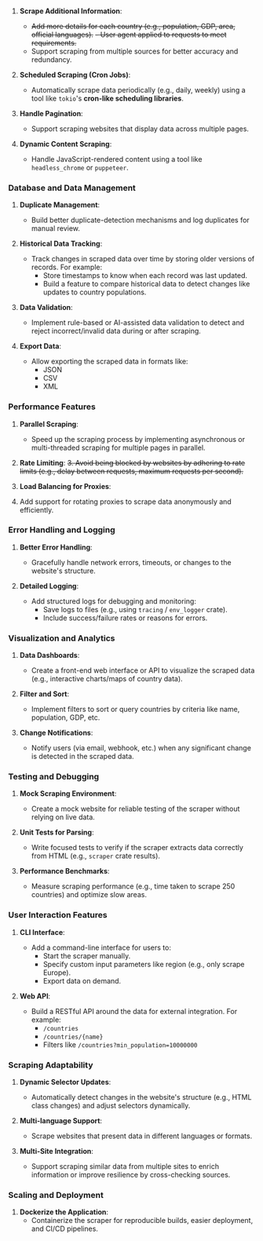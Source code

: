 ### 
1. **Scrape Additional Information**:
    - ~~Add more details for each country (e.g., population, GDP, area, official languages).~~
    ~~- User agent applied to requests to meet requirements.~~
    - Support scraping from multiple sources for better accuracy and redundancy.

2. **Scheduled Scraping (Cron Jobs)**:
    - Automatically scrape data periodically (e.g., daily, weekly) using a tool like `tokio`'s **cron-like scheduling libraries**.

3. **Handle Pagination**:
    - Support scraping websites that display data across multiple pages.

4. **Dynamic Content Scraping**:
    - Handle JavaScript-rendered content using a tool like `headless_chrome` or `puppeteer`.

### **Database and Data Management**
1. **Duplicate Management**:
    - Build better duplicate-detection mechanisms and log duplicates for manual review.

2. **Historical Data Tracking**:
    - Track changes in scraped data over time by storing older versions of records. For example:
        - Store timestamps to know when each record was last updated.
        - Build a feature to compare historical data to detect changes like updates to country populations.

3. **Data Validation**:
    - Implement rule-based or AI-assisted data validation to detect and reject incorrect/invalid data during or after scraping.

4. **Export Data**:
    - Allow exporting the scraped data in formats like:
        - JSON
        - CSV
        - XML

### **Performance Features**
1. **Parallel Scraping**:
    - Speed up the scraping process by implementing asynchronous or multi-threaded scraping for multiple pages in parallel.

2. **Rate Limiting**:
~~3. Avoid being blocked by websites by adhering to rate limits (e.g., delay between requests, maximum requests per second).~~
4. **Load Balancing for Proxies**:
5. Add support for rotating proxies to scrape data anonymously and efficiently.

### **Error Handling and Logging**
1. **Better Error Handling**:
    - Gracefully handle network errors, timeouts, or changes to the website's structure.

2. **Detailed Logging**:
    - Add structured logs for debugging and monitoring:
        - Save logs to files (e.g., using `tracing` / `env_logger` crate).
        - Include success/failure rates or reasons for errors.

### **Visualization and Analytics**
1. **Data Dashboards**:
    - Create a front-end web interface or API to visualize the scraped data (e.g., interactive charts/maps of country data).

2. **Filter and Sort**:
    - Implement filters to sort or query countries by criteria like name, population, GDP, etc.

3. **Change Notifications**:
    - Notify users (via email, webhook, etc.) when any significant change is detected in the scraped data.

### **Testing and Debugging**
1. **Mock Scraping Environment**:
    - Create a mock website for reliable testing of the scraper without relying on live data.

2. **Unit Tests for Parsing**:
    - Write focused tests to verify if the scraper extracts data correctly from HTML (e.g., `scraper` crate results).

3. **Performance Benchmarks**:
    - Measure scraping performance (e.g., time taken to scrape 250 countries) and optimize slow areas.

### **User Interaction Features**
1. **CLI Interface**:
    - Add a command-line interface for users to:
        - Start the scraper manually.
        - Specify custom input parameters like region (e.g., only scrape Europe).
        - Export data on demand.

2. **Web API**:
    - Build a RESTful API around the data for external integration. For example:
        - `/countries`
        - `/countries/{name}`
        - Filters like `/countries?min_population=10000000`

### **Scraping Adaptability**
1. **Dynamic Selector Updates**:
    - Automatically detect changes in the website's structure (e.g., HTML class changes) and adjust selectors dynamically.

2. **Multi-language Support**:
    - Scrape websites that present data in different languages or formats.

3. **Multi-Site Integration**:
    - Support scraping similar data from multiple sites to enrich information or improve resilience by cross-checking sources.

### **Scaling and Deployment**
1. **Dockerize the Application**:
    - Containerize the scraper for reproducible builds, easier deployment, and CI/CD pipelines.
